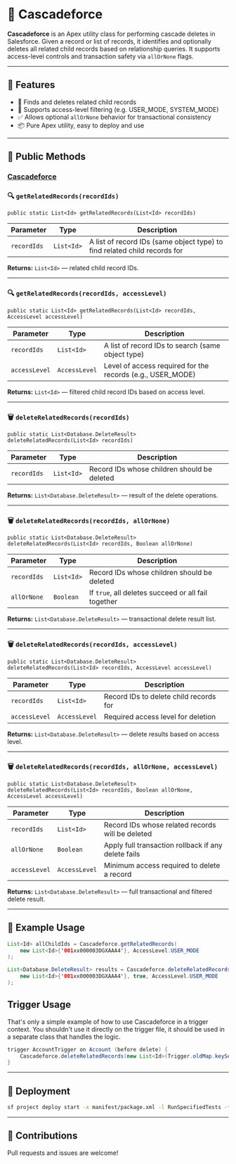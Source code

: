 
# 🧩 Cascadeforce

**Cascadeforce** is an Apex utility class for performing cascade deletes in Salesforce. Given a record or list of records, it identifies and optionally deletes all related child records based on relationship queries. It supports access-level controls and transaction safety via `allOrNone` flags.

---

## 📌 Features

- 🔄 Finds and deletes related child records
- 🔐 Supports access-level filtering (e.g. USER_MODE, SYSTEM_MODE)
- ✅ Allows optional `allOrNone` behavior for transactional consistency
- 📦 Pure Apex utility, easy to deploy and use

---

## 🧠 Public Methods

### [Cascadeforce](docs/miscellaneous/Cascadeforc.md)

### 🔍 `getRelatedRecords(recordIds)`

```apex
public static List<Id> getRelatedRecords(List<Id> recordIds)
```

| Parameter   | Type      | Description                                                              |
|-------------|-----------|--------------------------------------------------------------------------|
| `recordIds` | `List<Id>`| A list of record IDs (same object type) to find related child records for |

**Returns:** `List<Id>` — related child record IDs.

---

### 🔍 `getRelatedRecords(recordIds, accessLevel)`

```apex
public static List<Id> getRelatedRecords(List<Id> recordIds, AccessLevel accessLevel)
```

| Parameter     | Type         | Description                                                        |
|---------------|--------------|--------------------------------------------------------------------|
| `recordIds`   | `List<Id>`   | A list of record IDs to search (same object type)                 |
| `accessLevel` | `AccessLevel`| Level of access required for the records (e.g., USER_MODE)         |

**Returns:** `List<Id>` — filtered child record IDs based on access level.

---

### 🗑️ `deleteRelatedRecords(recordIds)`

```apex
public static List<Database.DeleteResult> deleteRelatedRecords(List<Id> recordIds)
```

| Parameter   | Type      | Description                                                              |
|-------------|-----------|--------------------------------------------------------------------------|
| `recordIds` | `List<Id>`| Record IDs whose children should be deleted                             |

**Returns:** `List<Database.DeleteResult>` — result of the delete operations.

---

### 🗑️ `deleteRelatedRecords(recordIds, allOrNone)`

```apex
public static List<Database.DeleteResult> deleteRelatedRecords(List<Id> recordIds, Boolean allOrNone)
```

| Parameter   | Type      | Description                                                              |
|-------------|-----------|--------------------------------------------------------------------------|
| `recordIds` | `List<Id>`| Record IDs whose children should be deleted                             |
| `allOrNone` | `Boolean` | If `true`, all deletes succeed or all fail together                     |

**Returns:** `List<Database.DeleteResult>` — transactional delete result list.

---

### 🗑️ `deleteRelatedRecords(recordIds, accessLevel)`

```apex
public static List<Database.DeleteResult> deleteRelatedRecords(List<Id> recordIds, AccessLevel accessLevel)
```

| Parameter     | Type         | Description                                                        |
|---------------|--------------|--------------------------------------------------------------------|
| `recordIds`   | `List<Id>`   | Record IDs to delete child records for                            |
| `accessLevel` | `AccessLevel`| Required access level for deletion                                 |

**Returns:** `List<Database.DeleteResult>` — delete results based on access level.

---

### 🗑️ `deleteRelatedRecords(recordIds, allOrNone, accessLevel)`

```apex
public static List<Database.DeleteResult> deleteRelatedRecords(List<Id> recordIds, Boolean allOrNone, AccessLevel accessLevel)
```

| Parameter     | Type         | Description                                                        |
|---------------|--------------|--------------------------------------------------------------------|
| `recordIds`   | `List<Id>`   | Record IDs whose related records will be deleted                  |
| `allOrNone`   | `Boolean`    | Apply full transaction rollback if any delete fails               |
| `accessLevel` | `AccessLevel`| Minimum access required to delete a record                         |

**Returns:** `List<Database.DeleteResult>` — full transactional and filtered delete result.

---

## 🧾 Example Usage

```java
List<Id> allChildIds = Cascadeforce.getRelatedRecords(
    new List<Id>{'001xx000003DGXAAA4'}, AccessLevel.USER_MODE
);

List<Database.DeleteResult> results = Cascadeforce.deleteRelatedRecords(
    new List<Id>{'001xx000003DGXAAA4'}, true, AccessLevel.USER_MODE
);
```

## Trigger Usage
That's only a simple example of how to use Cascadeforce in a trigger context. You shouldn't use it directly on the trigger file, it should be used in a separate class that handles the logic.

```java
trigger AccountTrigger on Account (before delete) {
    Cascadeforce.deleteRelatedRecords(new List<Id>(Trigger.oldMap.keySet()));
}
```
---

## 🔧 Deployment

```bash
sf project deploy start -x manifest/package.xml -l RunSpecifiedTests -t CascadeforceTest
```

---

## 🤝 Contributions

Pull requests and issues are welcome!
